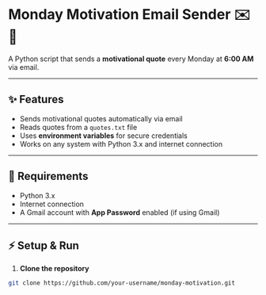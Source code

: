 # Monday Motivation Email Sender ✉️💪

A Python script that sends a **motivational quote** every Monday at **6:00 AM** via email.

---

## ✨ Features
- Sends motivational quotes automatically via email
- Reads quotes from a `quotes.txt` file
- Uses **environment variables** for secure credentials
- Works on any system with Python 3.x and internet connection

---

## 📂 Requirements
- Python 3.x
- Internet connection
- A Gmail account with **App Password** enabled (if using Gmail)

---

## ⚡ Setup & Run

1. **Clone the repository**
```bash
git clone https://github.com/your-username/monday-motivation.git
